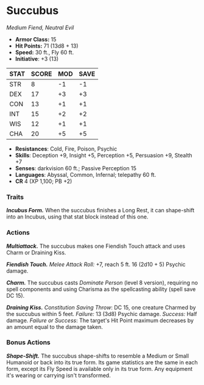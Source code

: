 # Succubus

*Medium Fiend, Neutral Evil*

- **Armor Class:** 15
- **Hit Points:** 71 (13d8 + 13)
- **Speed:** 30 ft., Fly 60 ft.
- **Initiative**: +3 (13)

|STAT|SCORE|MOD|SAVE|
| --- | --- | --- | ---- |
| STR | 8 | -1 | -1 |
| DEX | 17 | +3 | +3 |
| CON | 13 | +1 | +1 |
| INT | 15 | +2 | +2 |
| WIS | 12 | +1 | +1 |
| CHA | 20 | +5 | +5 |

- **Resistances**: Cold, Fire, Poison, Psychic
- **Skills**: Deception +9, Insight +5, Perception +5, Persuasion +9, Stealth +7
- **Senses**: darkvision 60 ft.; Passive Perception 15
- **Languages**: Abyssal, Common, Infernal; telepathy 60 ft.
- **CR** 4 (XP 1,100; PB +2)

### Traits

***Incubus Form.*** When the succubus finishes a Long Rest, it can shape-shift into an Incubus, using that stat block instead of this one.


### Actions

***Multiattack.*** The succubus makes one Fiendish Touch attack and uses Charm or Draining Kiss.

***Fiendish Touch.*** *Melee Attack Roll:* +7, reach 5 ft. 16 (2d10 + 5) Psychic damage.

***Charm.*** The succubus casts *Dominate Person* (level 8 version), requiring no spell components and using Charisma as the spellcasting ability (spell save DC 15).

***Draining Kiss.*** *Constitution Saving Throw*: DC 15, one creature Charmed by the succubus within 5 feet. *Failure:*  13 (3d8) Psychic damage. *Success:*  Half damage. *Failure or Success*:  The target's Hit Point maximum decreases by an amount equal to the damage taken.


### Bonus Actions

***Shape-Shift.*** The succubus shape-shifts to resemble a Medium or Small Humanoid or back into its true form. Its game statistics are the same in each form, except its Fly Speed is available only in its true form. Any equipment it's wearing or carrying isn't transformed.
